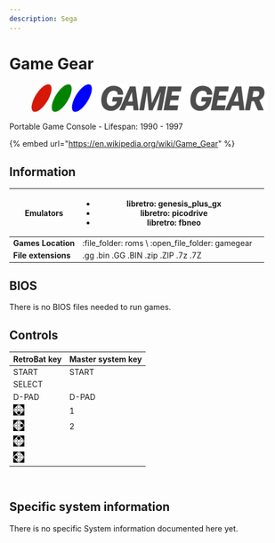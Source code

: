 ```yaml
---
description: Sega
---
```


# Game Gear

<figure><img src="https://raw.githubusercontent.com/fabricecaruso/es-theme-carbon/52ff37c9e265587d006945a2ba695b5a962b3a3d/art/logos/gamegear.svg" alt=""><figcaption></figcaption></figure>

Portable Game Console - Lifespan: 1990 - 1997

{% embed url="https://en.wikipedia.org/wiki/Game_Gear" %}

## Information

| **Emulators**       | <ul><li>libretro: genesis_plus_gx</li><li>libretro: picodrive</li><li>libretro: fbneo</li></ul> |   |
| ------------------- | ----------------------------------------------------------------------------------------------- | - |
| **Games Location**  | :file\_folder: roms \ :open\_file\_folder: gamegear                                             |   |
| **File extensions** | .gg .bin .GG .BIN .zip .ZIP .7z .7Z                                                             |   |

## BIOS

There is no BIOS files needed to run games.

## Controls

| RetroBat key                                                                           | Master system key |
| -------------------------------------------------------------------------------------- | ----------------- |
| START                                                                                  | START             |
| SELECT                                                                                 |                   |
| D-PAD                                                                                  | D-PAD             |
| ![A](<../../../.gitbook/assets/image (1) (2) (1).png>)                                 | 1                 |
| ![B](<../../../.gitbook/assets/image (4) (1).png>)                                     | 2                 |
| <img src="../../../.gitbook/assets/image (3) (1) (2).png" alt="" data-size="original"> |                   |
| <img src="../../../.gitbook/assets/image (2) (1) (1).png" alt="" data-size="line">     |                   |

<figure><img src="https://i.imgur.com/d31al0e.png" alt=""><figcaption></figcaption></figure>

## Specific system information

There is no specific System information documented here yet.
